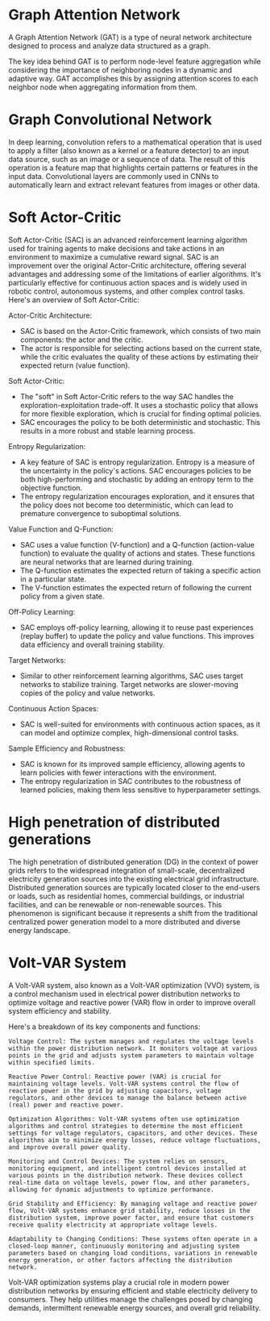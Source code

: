 # Graph Attention Network

A Graph Attention Network (GAT) is a type of neural network architecture designed to process and analyze data structured as a graph.

The key idea behind GAT is to perform node-level feature aggregation while considering the importance of neighboring nodes in a dynamic and adaptive way. GAT accomplishes this by assigning attention scores to each neighbor node when aggregating information from them.

# Graph Convolutional Network

In deep learning, convolution refers to a mathematical operation that is used to apply a filter (also known as a kernel or a feature detector) to an input data source, such as an image or a sequence of data.
The result of this operation is a feature map that highlights certain patterns or features in the input data. Convolutional layers are commonly used in CNNs to automatically learn and extract relevant features from images or other data.

# Soft Actor-Critic

Soft Actor-Critic (SAC) is an advanced reinforcement learning algorithm used for training agents to make decisions and take actions in an environment to maximize a cumulative reward signal. SAC is an improvement over the original Actor-Critic architecture, offering several advantages and addressing some of the limitations of earlier algorithms. It's particularly effective for continuous action spaces and is widely used in robotic control, autonomous systems, and other complex control tasks. Here's an overview of Soft Actor-Critic:

Actor-Critic Architecture:
- SAC is based on the Actor-Critic framework, which consists of two main components: the actor and the critic.
- The actor is responsible for selecting actions based on the current state, while the critic evaluates the quality of these actions by estimating their expected return (value function).

Soft Actor-Critic:
- The "soft" in Soft Actor-Critic refers to the way SAC handles the exploration-exploitation trade-off. It uses a stochastic policy that allows for more flexible exploration, which is crucial for finding optimal policies.
- SAC encourages the policy to be both deterministic and stochastic. This results in a more robust and stable learning process.

Entropy Regularization:
- A key feature of SAC is entropy regularization. Entropy is a measure of the uncertainty in the policy's actions. SAC encourages policies to be both high-performing and stochastic by adding an entropy term to the objective function.
- The entropy regularization encourages exploration, and it ensures that the policy does not become too deterministic, which can lead to premature convergence to suboptimal solutions.

Value Function and Q-Function:
- SAC uses a value function (V-function) and a Q-function (action-value function) to evaluate the quality of actions and states. These functions are neural networks that are learned during training.
- The Q-function estimates the expected return of taking a specific action in a particular state.
- The V-function estimates the expected return of following the current policy from a given state.

Off-Policy Learning:
- SAC employs off-policy learning, allowing it to reuse past experiences (replay buffer) to update the policy and value functions. This improves data efficiency and overall training stability.

Target Networks:
- Similar to other reinforcement learning algorithms, SAC uses target networks to stabilize training. Target networks are slower-moving copies of the policy and value networks.

Continuous Action Spaces:
- SAC is well-suited for environments with continuous action spaces, as it can model and optimize complex, high-dimensional control tasks.

Sample Efficiency and Robustness:
- SAC is known for its improved sample efficiency, allowing agents to learn policies with fewer interactions with the environment.
- The entropy regularization in SAC contributes to the robustness of learned policies, making them less sensitive to hyperparameter settings.

# High penetration of distributed generations

The high penetration of distributed generation (DG) in the context of power grids refers to the widespread integration of small-scale, 
decentralized electricity generation sources into the existing electrical grid infrastructure. Distributed generation sources are typically 
located closer to the end-users or loads, such as residential homes, commercial buildings, or industrial facilities, and can be renewable or non-renewable sources. This phenomenon is significant because it represents a shift from the traditional centralized power generation model to a more distributed and diverse energy landscape.

# Volt-VAR System

A Volt-VAR system, also known as a Volt-VAR optimization (VVO) system, is a control mechanism used in electrical power distribution networks to optimize voltage and reactive power (VAR) flow in order to improve overall system efficiency and stability.

Here's a breakdown of its key components and functions:

    Voltage Control: The system manages and regulates the voltage levels within the power distribution network. It monitors voltage at various points in the grid and adjusts system parameters to maintain voltage within specified limits.

    Reactive Power Control: Reactive power (VAR) is crucial for maintaining voltage levels. Volt-VAR systems control the flow of reactive power in the grid by adjusting capacitors, voltage regulators, and other devices to manage the balance between active (real) power and reactive power.

    Optimization Algorithms: Volt-VAR systems often use optimization algorithms and control strategies to determine the most efficient settings for voltage regulators, capacitors, and other devices. These algorithms aim to minimize energy losses, reduce voltage fluctuations, and improve overall power quality.

    Monitoring and Control Devices: The system relies on sensors, monitoring equipment, and intelligent control devices installed at various points in the distribution network. These devices collect real-time data on voltage levels, power flow, and other parameters, allowing for dynamic adjustments to optimize performance.

    Grid Stability and Efficiency: By managing voltage and reactive power flow, Volt-VAR systems enhance grid stability, reduce losses in the distribution system, improve power factor, and ensure that customers receive quality electricity at appropriate voltage levels.

    Adaptability to Changing Conditions: These systems often operate in a closed-loop manner, continuously monitoring and adjusting system parameters based on changing load conditions, variations in renewable energy generation, or other factors affecting the distribution network.

Volt-VAR optimization systems play a crucial role in modern power distribution networks by ensuring efficient and stable electricity delivery to consumers. They help utilities manage the challenges posed by changing demands, intermittent renewable energy sources, and overall grid reliability.
